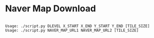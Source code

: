 
# Naver Map Download

```

Usage: ./script.py DLEVEL X_START X_END Y_START Y_END [TILE_SIZE]
Usage: ./script.py NAVER_MAP_URL1 NAVER_MAP_URL2 [TILE_SIZE]


```

